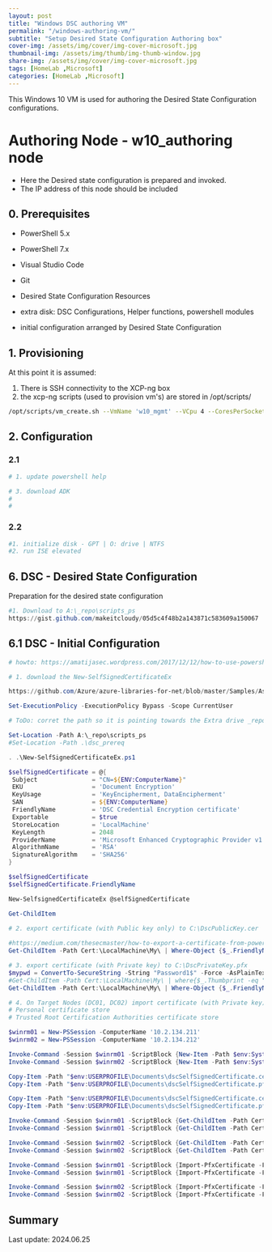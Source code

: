 ```yaml
---
layout: post
title: "Windows DSC authoring VM"
permalink: "/windows-authoring-vm/"
subtitle: "Setup Desired State Configuration Authoring box"
cover-img: /assets/img/cover/img-cover-microsoft.jpg
thumbnail-img: /assets/img/thumb/img-thumb-window.jpg
share-img: /assets/img/cover/img-cover-microsoft.jpg
tags: [HomeLab ,Microsoft]
categories: [HomeLab ,Microsoft]
---
```

This Windows 10 VM is used for authoring the Desired State Configuration configurations.

# Authoring Node - w10_authoring node

* Here the Desired state configuration is prepared and invoked.
* The IP address of this node should be included 

## 0. Prerequisites

* PowerShell 5.x
* PowerShell 7.x
* Visual Studio Code
* Git
* Desired State Configuration Resources

* extra disk: DSC Configurations, Helper functions, powershell modules

* initial configuration arranged by Desired State Configuration

## 1. Provisioning

At this point it is assumed:

1. There is SSH connectivity to the XCP-ng box
2. the xcp-ng scripts (used to provision vm's) are stored in /opt/scripts/

```bash
/opt/scripts/vm_create.sh --VmName 'w10_mgmt' --VCpu 4 --CoresPerSocket 2 --MemoryGB 8 --DiskGB 40 --ActivationExpiration 90 --TemplateName 'Windows 10 (64-bit)' --IsoName 'w10ent_21H2_updt_2302_unattended_noprompt.iso' --IsoSRName 'node1_nfs' --NetworkName 'NIC0 - .5.x' --Mac '5E:16:3e:5d:1f:05' --StorageName 'node1_ssd_sdb' --VmDescription 'mgmtBox'
```

## 2. Configuration

### 2.1

```powershell
# 1. update powershell help

# 3. download ADK
# 
# 
```

### 2.2

```powershell
#1. initialize disk - GPT | O: drive | NTFS
#2. run ISE elevated
```

## 6. DSC - Desired State Configuration

Preparation for the desired state configuration

```powershell
#1. Download to A:\_repo\scripts_ps
https://gist.github.com/makeitcloudy/05d5c4f48b2a143871c583609a150067
```

## 6.1 DSC - Initial Configuration

```powershell
# howto: https://amatijasec.wordpress.com/2017/12/12/how-to-use-powershell-dsc-to-deploy-active-directory-on-windows-server-2012-r2/

# 1. download the New-SelfSignedCertificateEx

https://github.com/Azure/azure-libraries-for-net/blob/master/Samples/Asset/New-SelfSignedCertificateEx.ps1

Set-ExecutionPolicy -ExecutionPolicy Bypass -Scope CurrentUser

# ToDo: corret the path so it is pointing towards the Extra drive _repo folder

Set-Location -Path A:\_repo\scripts_ps
#Set-Location -Path .\dsc_prereq

. .\New-SelfSignedCertificateEx.ps1

$selfSignedCertificate = @{
 Subject               = "CN=${ENV:ComputerName}"
 EKU                   = 'Document Encryption'
 KeyUsage              = 'KeyEncipherment, DataEncipherment'
 SAN                   = ${ENV:ComputerName}
 FriendlyName          = 'DSC Credential Encryption certificate'
 Exportable            = $true
 StoreLocation         = 'LocalMachine'
 KeyLength             = 2048
 ProviderName          = 'Microsoft Enhanced Cryptographic Provider v1.0'
 AlgorithmName         = 'RSA'
 SignatureAlgorithm    = 'SHA256'
}

$selfSignedCertificate
$selfSignedCertificate.FriendlyName

New-SelfsignedCertificateEx @selfSignedCertificate

Get-ChildItem
 
# 2. export certificate (with Public key only) to C:\DscPublicKey.cer

#https://medium.com/thesecmaster/how-to-export-a-certificate-from-powershell-a826cce955c5#48ab
Get-ChildItem -Path Cert:\LocalMachine\My\ | Where-Object {$_.FriendlyName -eq $($selfSignedCertificate.FriendlyName)} | Export-Certificate -Type cer -FilePath "$env:USERPROFILE\Documents\dscSelfSignedCertificate.cer" -Force

# 3. export certificate (with Private key) to C:\DscPrivateKey.pfx
$mypwd = ConvertTo-SecureString -String "Password1$" -Force -AsPlainText
#Get-ChildItem -Path Cert:\LocalMachine\My\ | where{$_.Thumbprint -eq "4eeee9dca7dd5ccf70e47e46ac1128ddddbbb321"} | Export-PfxCertificate -FilePath "$env:USERPROFILE\Documents\dscSelfSignedCertificate\mypfx.pf" -Password $mypwd
Get-ChildItem -Path Cert:\LocalMachine\My\ | Where-Object {$_.FriendlyName -eq $($selfSignedCertificate.FriendlyName)} | Export-PfxCertificate -FilePath "$env:USERPROFILE\Documents\dscSelfSignedCertificate.pfx" -Password $mypwd

# 4. On Target Nodes (DC01, DC02) import certificate (with Private key) into the Local Machine:
# Personal certificate store
# Trusted Root Certification Authorities certificate store

$winrm01 = New-PSSession -ComputerName '10.2.134.211'
$winrm02 = New-PSSession -ComputerName '10.2.134.212'

Invoke-Command -Session $winrm01 -ScriptBlock {New-Item -Path $env:SystemDrive\Temp -ItemType Directory}
Invoke-Command -Session $winrm02 -ScriptBlock {New-Item -Path $env:SystemDrive\Temp -ItemType Directory}

Copy-Item -Path "$env:USERPROFILE\Documents\dscSelfSignedCertificate.cer" -Destination "$env:SystemDrive\Temp" -ToSession $winrm01 -Verbose
Copy-Item -Path "$env:USERPROFILE\Documents\dscSelfSignedCertificate.pfx" -Destination "$env:SystemDrive\Temp" -ToSession $winrm01 -Verbose

Copy-Item -Path "$env:USERPROFILE\Documents\dscSelfSignedCertificate.cer" -Destination "$env:SystemDrive\Temp" -ToSession $winrm02 -Verbose
Copy-Item -Path "$env:USERPROFILE\Documents\dscSelfSignedCertificate.pfx" -Destination "$env:SystemDrive\Temp" -ToSession $winrm02 -Verbose

Invoke-Command -Session $winrm01 -ScriptBlock {Get-ChildItem -Path Cert:\LocalMachine\My}
Invoke-Command -Session $winrm01 -ScriptBlock {Get-ChildItem -Path Cert:\LocalMachine\Root}

Invoke-Command -Session $winrm02 -ScriptBlock {Get-ChildItem -Path Cert:\LocalMachine\My}
Invoke-Command -Session $winrm02 -ScriptBlock {Get-ChildItem -Path Cert:\LocalMachine\Root}

Invoke-Command -Session $winrm01 -ScriptBlock {Import-PfxCertificate -FilePath "$env:SystemDrive\Temp\dscSelfSignedCertificate.pfx" -CertStoreLocation Cert:\LocalMachine\My -Password $using:mypwd}
Invoke-Command -Session $winrm01 -ScriptBlock {Import-PfxCertificate -FilePath "$env:SystemDrive\Temp\dscSelfSignedCertificate.pfx" -CertStoreLocation Cert:\LocalMachine\Root -Password $using:mypwd}

Invoke-Command -Session $winrm02 -ScriptBlock {Import-PfxCertificate -FilePath "$env:SystemDrive\Temp\dscSelfSignedCertificate.pfx" -CertStoreLocation Cert:\LocalMachine\My -Password $using:mypwd}
Invoke-Command -Session $winrm02 -ScriptBlock {Import-PfxCertificate -FilePath "$env:SystemDrive\Temp\dscSelfSignedCertificate.pfx" -CertStoreLocation Cert:\LocalMachine\Root -Password $using:mypwd}
```

## Summary

Last update: 2024.06.25
